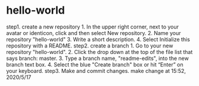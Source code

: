 # hello-world
step1. create a new repository
       1. In the upper right corner, next to your avatar or identicon, click  and then select New repository.
       2. Name your repository "hello-world"
       3. Write a short description.
       4. Select Initialize this repository with a README.
step2. create a branch
       1. Go to your new repository "hello-world".
       2. Click the drop down at the top of the file list that says branch: master.
       3. Type a branch name, "readme-edits", into the new branch text box.
       4. Select the blue "Create branch" box or hit “Enter” on your keyboard.
step3. Make and commit changes.
       make change at 15:52, 2020/5/17
